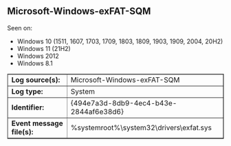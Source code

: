 ## Microsoft-Windows-exFAT-SQM

Seen on:
* Windows 10 (1511, 1607, 1703, 1709, 1803, 1809, 1903, 1909, 2004, 20H2)
* Windows 11 (21H2)
* Windows 2012
* Windows 8.1

<table border="1" class="docutils">
  <tbody>
    <tr>
      <td><b>Log source(s):</b></td>
      <td>Microsoft-Windows-exFAT-SQM</td>
    </tr>
    <tr>
      <td><b>Log type:</b></td>
      <td>System</td>
    </tr>
    <tr>
      <td><b>Identifier:</b></td>
      <td>{494e7a3d-8db9-4ec4-b43e-2844af6e38d6}</td>
    </tr>
    <tr>
      <td><b>Event message file(s):</b></td>
      <td>%systemroot%\system32\drivers\exfat.sys</td>
    </tr>
  </tbody>
</table>

&nbsp;

